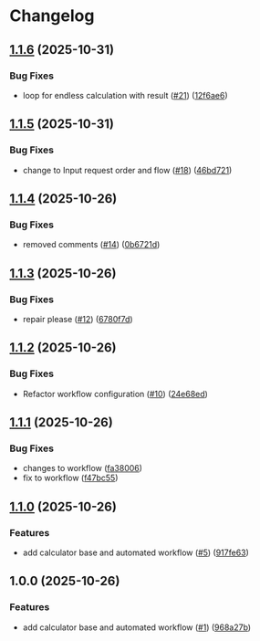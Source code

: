 # Changelog

## [1.1.6](https://github.com/Craankism/calc/compare/v1.1.5...v1.1.6) (2025-10-31)


### Bug Fixes

* loop for endless calculation with result ([#21](https://github.com/Craankism/calc/issues/21)) ([12f6ae6](https://github.com/Craankism/calc/commit/12f6ae62cb68df01a4a0ce07eaf6510417901c78))

## [1.1.5](https://github.com/Craankism/calc/compare/v1.1.4...v1.1.5) (2025-10-31)


### Bug Fixes

* change to Input request order and flow ([#18](https://github.com/Craankism/calc/issues/18)) ([46bd721](https://github.com/Craankism/calc/commit/46bd72127f311c245342b327bbecac3d17ebd735))

## [1.1.4](https://github.com/Craankism/calc/compare/v1.1.3...v1.1.4) (2025-10-26)


### Bug Fixes

* removed comments ([#14](https://github.com/Craankism/calc/issues/14)) ([0b6721d](https://github.com/Craankism/calc/commit/0b6721dfa058669f4382c1aebe0dee685ccd306b))

## [1.1.3](https://github.com/Craankism/calc/compare/v1.1.2...v1.1.3) (2025-10-26)


### Bug Fixes

* repair please ([#12](https://github.com/Craankism/calc/issues/12)) ([6780f7d](https://github.com/Craankism/calc/commit/6780f7d0e53dee4d63b1cf3aadfc2b2212b7e8d8))

## [1.1.2](https://github.com/Craankism/calc/compare/v1.1.1...v1.1.2) (2025-10-26)


### Bug Fixes

* Refactor workflow configuration ([#10](https://github.com/Craankism/calc/issues/10)) ([24e68ed](https://github.com/Craankism/calc/commit/24e68ed72bdd5cae6755d51fd266ad0faee4b796))

## [1.1.1](https://github.com/Craankism/calc/compare/v1.1.0...v1.1.1) (2025-10-26)


### Bug Fixes

* changes to workflow ([fa38006](https://github.com/Craankism/calc/commit/fa38006c6db7655ef4b2a2829498f5e18e54a16d))
* fix to workflow ([f47bc55](https://github.com/Craankism/calc/commit/f47bc55afc686c4b3a6b495599466538dd7fb04e))

## [1.1.0](https://github.com/Craankism/calc/compare/v1.0.0...v1.1.0) (2025-10-26)


### Features

* add calculator base and automated workflow ([#5](https://github.com/Craankism/calc/issues/5)) ([917fe63](https://github.com/Craankism/calc/commit/917fe633e5e6c968551f6875c2cadd7eb011b794))

## 1.0.0 (2025-10-26)


### Features

* add calculator base and automated workflow ([#1](https://github.com/Craankism/calc/issues/1)) ([968a27b](https://github.com/Craankism/calc/commit/968a27b8078fd112f087f358a19da2d3babe84c6))
